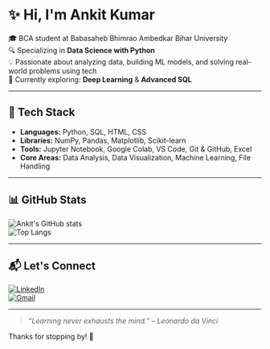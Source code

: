# ✨ Hi, I'm Ankit Kumar

🎓 BCA student at Babasaheb Bhimrao Ambedkar Bihar University  
🔍 Specializing in **Data Science with Python**  
💡 Passionate about analyzing data, building ML models, and solving real-world problems using tech  
🌱 Currently exploring: **Deep Learning** & **Advanced SQL**

---

## 🚀 Tech Stack

- **Languages:** Python, SQL, HTML, CSS  
- **Libraries:** NumPy, Pandas, Matplotlib, Scikit-learn  
- **Tools:** Jupyter Notebook, Google Colab, VS Code, Git & GitHub, Excel  
- **Core Areas:** Data Analysis, Data Visualization, Machine Learning, File Handling

---

## 📊 GitHub Stats

![Ankit's GitHub stats](https://github-readme-stats.vercel.app/api?username=aankitjha1828&show_icons=true&theme=radical)  
![Top Langs](https://github-readme-stats.vercel.app/api/top-langs/?username=aankitjha1828&layout=compact&theme=radical)

---

## 📬 Let's Connect

[![LinkedIn](https://img.shields.io/badge/LinkedIn-blue?logo=linkedin)](https://www.linkedin.com/in/aankitjha1828/)  
[![Gmail](https://img.shields.io/badge/Gmail-red?logo=gmail)](mailto:akjha06321@gmail.com)

---

> *“Learning never exhausts the mind.” – Leonardo da Vinci*

Thanks for stopping by! 🚀  
